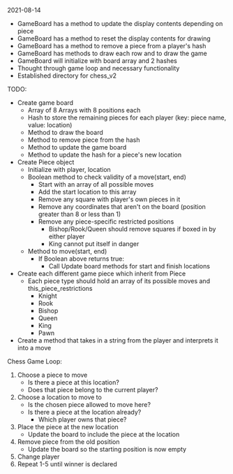 2021-08-14
- GameBoard has a method to update the display contents depending on piece
- GameBoard has a method to reset the display contents for drawing
- GameBoard has a method to remove a piece from a player's hash
- GameBoard has methods to draw each row and to draw the game
- GameBoard will initialize with board array and 2 hashes
- Thought through game loop and necessary functionality
- Established directory for chess_v2

TODO:
- Create game board
  - Array of 8 Arrays with 8 positions each
  - Hash to store the remaining pieces for each player (key: piece name, value: location)
  - Method to draw the board
  - Method to remove piece from the hash
  - Method to update the game board
  - Method to update the hash for a piece's new location
- Create Piece object
  - Initialize with player, location
  - Boolean method to check validity of a move(start, end)
    - Start with an array of all possible moves
    - Add the start location to this array
    - Remove any square with player's own pieces in it
    - Remove any coordinates that aren't on the board (position greater than 8 or less than 1)
    - Remove any piece-specific restricted positions
      - Bishop/Rook/Queen should remove squares if boxed in by either player
      - King cannot put itself in danger
  - Method to move(start, end)
    - If Boolean above returns true:
      - Call Update board methods for start and finish locations
- Create each different game piece which inherit from Piece
  - Each piece type should hold an array of its possible moves and this_piece_restrictions
    - Knight
    - Rook
    - Bishop
    - Queen
    - King
    - Pawn
- Create a method that takes in a string from the player and interprets it into a move

Chess Game Loop:
1) Choose a piece to move
   - Is there a piece at this location?
   - Does that piece belong to the current player?
2) Choose a location to move to
   - Is the chosen piece allowed to move here?
   - Is there a piece at the location already?
     - Which player owns that piece?
3) Place the piece at the new location
   - Update the board to include the piece at the location
4) Remove piece from the old position
   - Update the board so the starting position is now empty
5) Change player
6) Repeat 1-5 until winner is declared
